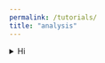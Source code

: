 ```yaml
---
permalink: /tutorials/
title: "analysis"
---
```


<details>
<summary>Hi</summary>
This section will show u how to discuss with people.
</details>
